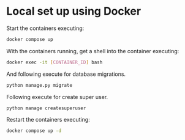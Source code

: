 # Local set up using Docker

Start the containers executing:

```bash
docker compose up
```

With the containers running, get a shell into the container executing:

```bash
docker exec -it [CONTAINER_ID] bash
```

And following execute for database migrations.

```bash
python manage.py migrate
```

Following execute for create super user.

```bash
python manage createsuperuser
```

Restart the containers executing:

```bash
docker compose up -d
```
